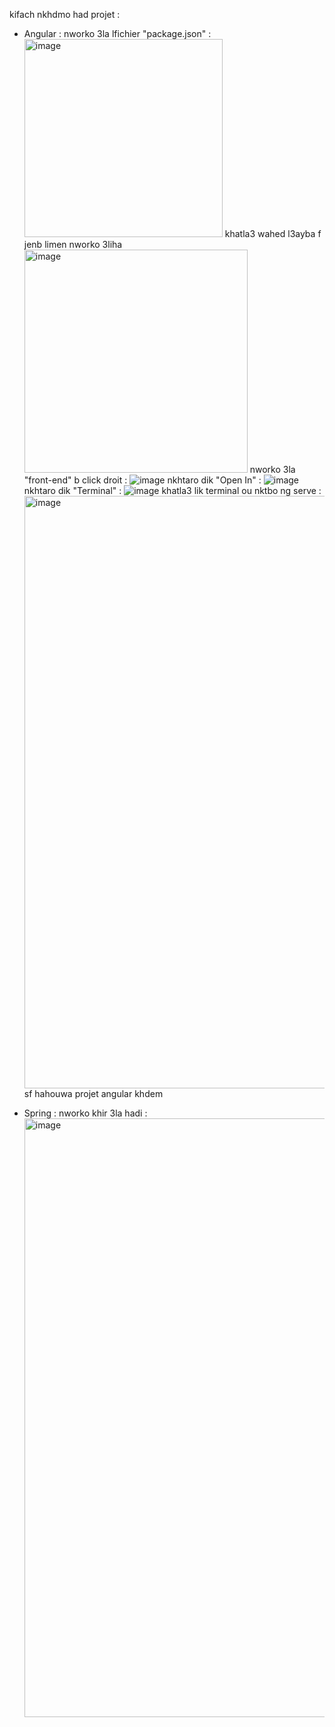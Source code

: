 kifach nkhdmo had projet :

- Angular :
  nworko 3la lfichier "package.json" :
  <img width="317" alt="image" src="https://github.com/WassimMkh/MARSA-MAROC/assets/145226366/333963b9-31c7-48c3-82ab-0171b4bc8c94">
  khatla3 wahed l3ayba f jenb limen nworko 3liha 
  <img width="357" alt="image" src="https://github.com/WassimMkh/MARSA-MAROC/assets/145226366/58e6b64e-302d-444f-862d-d78f5d75b59a">
  nworko 3la "front-end" b click droit :
  ![image](https://github.com/WassimMkh/MARSA-MAROC/assets/145226366/98a6b900-a4a0-4fbf-b5dc-322187195b37)
  nkhtaro dik "Open In" :
  ![image](https://github.com/WassimMkh/MARSA-MAROC/assets/145226366/327bc78f-317f-4a18-ac19-e6fadf2a155c)
  nkhtaro dik "Terminal" :
  ![image](https://github.com/WassimMkh/MARSA-MAROC/assets/145226366/30b9cb5f-51a9-4ce9-91af-e21cb0f04a9a)
  khatla3 lik terminal ou nktbo ng serve :
  <img width="948" alt="image" src="https://github.com/WassimMkh/MARSA-MAROC/assets/145226366/7c03bf2a-2cd6-4d07-91ba-021d7dcf5ff5">
  sf hahouwa projet angular khdem

- Spring :
  nworko khir 3la hadi :
  <img width="958" alt="image" src="https://github.com/WassimMkh/MARSA-MAROC/assets/145226366/3d7e1ce5-28c5-4219-a2d2-e39ee6be9517">



